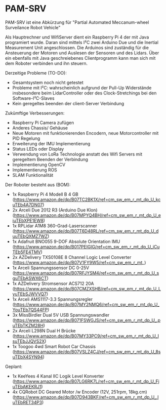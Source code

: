 # PAM-SRV

PAM-SRV ist eine Abkürzung für
"Partial Automated Meccanum-wheel Surveilance Robot Vehicle"

Als Hauptrechner und WifiServer dient ein Raspberry Pi 4 der mit Java programiert wurde.
Daran sind mittels I²C zwei Arduino Due und die Inertial Measurement Unit angeschlossen.
Die Arduinos sind zuständig für die Ansteuerung der Motoren und Auslesen der Sensoren und des Lidars.
Über ein ebenfalls mit Java geschreiebenes Clientprogramm kann man sich mit dem Roboter verbinden und ihn steuern.

Derzeitige Probleme (TO-DO):
- Gesamtsystem noch nicht getestet
- Probleme mit I²C: wahrscheinlich aufgrund der Pull-Up Widerstände insbesondere beim LidarController oder des Clock-Stretchings bei den   Software-I²C-Slaves
- Kein geregeltes beenden der client-Server Verbindung

Zukümftige Verbesserungen:
- Raspberry Pi Camera zufügen
- Anderes Chassis/ Gehäuse
- Neue Motoren mit funktionierenden Encodern, neue Motorcontroller mit PID Regelung
- Erweiterung der IMU Implementierung
- Status LEDs oder Display
- Verwendung von LoRa Technologie anstatt des Wifi Servers mit geregeltem Beenden der Verbindung
- Implementierung OpenCV
- Implementierung ROS
- SLAM Funktionalität


Der Roboter besteht aus (BOM):
- 1x  Raspberry Pi 4 Modell B 4 GB (https://www.amazon.de/dp/B07TC2BK1X/ref=cm_sw_em_r_mt_dp_U_kcuTEb4A7DN07)
- 2x  Arceli Due 2012 R3 (Arduino Due Klon) (https://www.amazon.de/dp/B07MPYQ4BH/ref=cm_sw_em_r_mt_dp_U_eiuTEbXPE1EW8)
- 1x  RPLidar A1M8 360-Grad-Laserscanner (https://www.amazon.de/dp/B07T6D48RL/ref=cm_sw_em_r_mt_dp_U_duuTEbQXMZ7WZ)
- 1x  Adafruit BNO055 9-DOF Absolute Orientation IMU (https://www.amazon.de/dp/B017PEIGIG/ref=cm_sw_em_r_mt_dp_U_iCuTEb5FE4TMV)
- 2x  AZDelivery TXS0108E 8 Channel Logic Level Converter (https://www.amazon.de/dp/B07V1FY9W5/ref=cm_sw_em_r_mt_)
- 1x  Arceli Spannungssensor DC 0-25V (https://www.amazon.de/dp/B07RFJYSM4/ref=cm_sw_em_r_mt_dp_U_sguTEbASWX6CT)
- 1x  AZDelivery Stromsensor ACS712 20A (https://www.amazon.de/dp/B07CMZXSHB/ref=cm_sw_em_r_mt_dp_U_LyuTEbSJWVVQ7)
- 1x  Arceli AMS1117-3.3 Spannungsregler (https://www.amazon.de/dp/B07MY2NMQ6/ref=cm_sw_em_r_mt_dp_U_YouTEb7QS44FP)
- 3x  MissBirdler Dual 5V USB Spannungswandler (https://www.amazon.de/dp/B071FSWGJS/ref=cm_sw_em_r_mt_dp_U_.puTEbTKZM28H)
- 2x  Arceli L298N Dual H Brücke (https://www.amazon.de/dp/B07MY33PC9/ref=cm_sw_em_r_mt_dp_U_IsuTEbJJQVS2X)
- 1x  Toogoo 4wd Smart Robot Car Chassis (https://www.amazon.de/dp/B07VSLZ4CJ/ref=cm_sw_em_r_mt_dp_U_8suTEbX4SYN94)

Geplant:
- 1x  KeeYees 4 Kanal IIC Logik Level Konverter (https://www.amazon.de/dp/B07LG6RK7L/ref=cm_sw_em_r_mt_dp_U_FjuTEbAKEKRJ1)
- 4x  CQRobot DC Geared Motor /w Encoder (12V, 251rpm, 18kg.cm) (https://www.amazon.de/dp/B07D943BKF/ref=cm_sw_em_r_mt_dp_U_.luTEbRET34P3)

